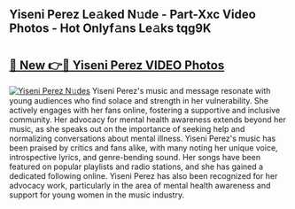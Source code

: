 ## Yiseni Perez Le𝚊ked N𝚞de - Part-Xxc Video Photos - Hot Onlyf𝚊ns Le𝚊ks tqg9K

# <h2><a href="http://ab23987.deff.icu/?id=Yiseni+Perez">🔗 New 👉🔴 Yiseni Perez VIDEO Photos</a></h2>

[![Yiseni Perez N𝚞des](https://i.imgur.com/rIISA9y.gif)](http://ab23987.deff.icu/?id=Yiseni+Perez)
Yiseni Perez's music and message resonate with young audiences who find solace and strength in her vulnerability. She actively engages with her fans online, fostering a supportive and inclusive community. Her advocacy for mental health awareness extends beyond her music, as she speaks out on the importance of seeking help and normalizing conversations about mental illness. Yiseni Perez's music has been praised by critics and fans alike, with many noting her unique voice, introspective lyrics, and genre-bending sound. Her songs have been featured on popular playlists and radio stations, and she has gained a dedicated following online. Yiseni Perez has also been recognized for her advocacy work, particularly in the area of mental health awareness and support for young women in the music industry.

